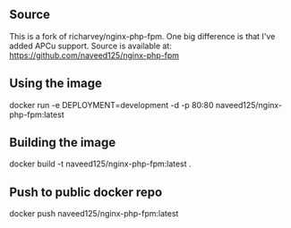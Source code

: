 ## Source
This is a fork of richarvey/nginx-php-fpm. One big difference is that I've added APCu support. Source is available at: https://github.com/naveed125/nginx-php-fpm

## Using the image
docker run -e DEPLOYMENT=development -d -p 80:80 naveed125/nginx-php-fpm:latest

## Building the image
docker build -t naveed125/nginx-php-fpm:latest .

## Push to public docker repo
docker push naveed125/nginx-php-fpm:latest
